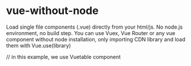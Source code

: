 # vue-without-node

Load single file components (.vue) directly from your html/js.
No node.js environment, no build step.
You can use Vuex, Vue Router or any vue component without node installation, only
importing CDN library and load them with Vue.use(library)

// in this example, we use Vuetable component
